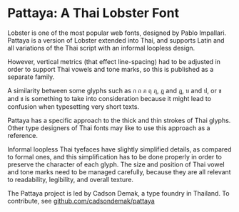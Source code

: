 # Pattaya: A Thai Lobster Font

Lobster is one of the most popular web fonts, designed by Pablo Impallari. 
Pattaya is a version of Lobster extended into Thai, and supports Latin and all variations of the Thai script with an informal loopless design.

However, vertical metrics (that effect line-spacing) had to be adjusted in order to support Thai vowels and tone marks, so this is published as a separate family. 

A similarity between some glyphs such as ก ถ ภ ฤ ฦ, ฎ and ฏ, บ and ป, or ข and ช is something to take into consideration because it might lead to confusion when typesetting very short texts. 

Pattaya has a specific approach to the thick and thin strokes of Thai glyphs. 
Other type designers of Thai fonts may like to use this approach as a reference. 

Informal loopless Thai tyefaces have slightly simplified details, as compared to formal ones, and this simplification has to be done properly in order to preserve the character of each glyph.
The size and position of Thai vowel and tone marks need to be managed carefully, because they are all relevant to readability, legibility, and overall texture.

The Pattaya project is led by Cadson Demak, a type foundry in Thailand. 
To contribute, see <a href="https://github.com/cadsondemak/pattaya">github.com/cadsondemak/pattaya</a>
